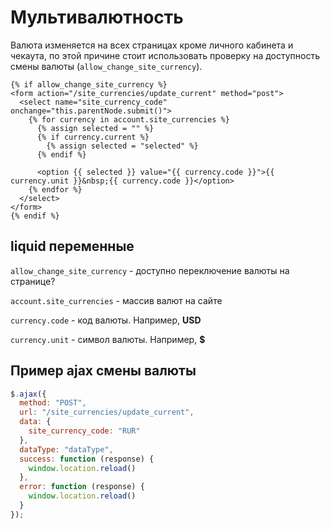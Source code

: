 # Мультивалютность

Валюта изменяется на всех страницах кроме личного кабинета и чекаута, по этой причине стоит использовать проверку на доступность смены валюты (`allow_change_site_currency`).

```liquid
{% if allow_change_site_currency %}
<form action="/site_currencies/update_current" method="post">
  <select name="site_currency_code" onchange="this.parentNode.submit()">
    {% for currency in account.site_currencies %}
      {% assign selected = "" %}
      {% if currency.current %}
        {% assign selected = "selected" %}
      {% endif %}
    
      <option {{ selected }} value="{{ currency.code }}">{{ currency.unit }}&nbsp;{{ currency.code }}</option>
    {% endfor %}
  </select>
</form>
{% endif %}
```

## liquid переменные

`allow_change_site_currency` - доступно переключение валюты на странице?

`account.site_currencies` - массив валют на сайте

`currency.code` - код валюты. Например, **USD**

`currency.unit` - символ валюты. Например, **$**

## Пример ajax смены валюты

```js
$.ajax({
  method: "POST",
  url: "/site_currencies/update_current",
  data: {
    site_currency_code: "RUR"
  },
  dataType: "dataType",
  success: function (response) {
    window.location.reload()
  },
  error: function (response) {
    window.location.reload()
  }
});
```


